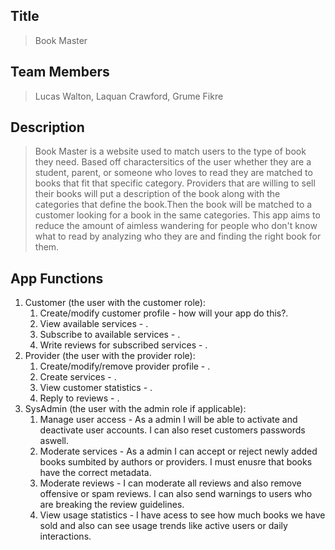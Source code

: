 ## Title
> Book Master
## Team Members
> Lucas Walton, Laquan Crawford, Grume Fikre 
## Description 
> Book Master is a website used to match users to the type of book they need. Based off charactersitics of the user whether they are a student, parent, or someone who loves to read they are matched to books that fit that specific category. Providers that are willing to sell their books will put a description of the book along with the categories that define the book.Then the book will be matched to a customer looking for a book in the same categories. This app aims to reduce the amount of aimless wandering for people who don't know what to read by analyzing who they are and finding the right book for them. 
> 
## App Functions
1. Customer (the user with the customer role):
    1. Create/modify customer profile - how will your app do this?.
    2. View available services - .
    3. Subscribe to available services - .
    4. Write reviews for subscribed services - .
2. Provider (the user with the provider role):
    1. Create/modify/remove provider profile - .
    2. Create services - .
    3. View customer statistics -  .
    4. Reply to reviews - .
3. SysAdmin (the user with the admin role if applicable):
    1. Manage user access - As a admin I will be able to activate and deactivate user accounts. I can also reset customers passwords aswell.
    2. Moderate services - As a admin I can accept or reject newly added books sumbited by authors or providers. I must enusre that books have the correct metadata. 
    3. Moderate reviews - I can moderate all reviews and also remove offensive or spam reviews. I can also send warnings to users who are breaking the review guidelines.
    4. View usage statistics - I have acess to see how much books we have sold and also can see usage trends like active users or daily interactions.
